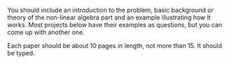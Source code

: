 You should include an introduction to the problem, basic background or theory of the non-linear algebra part and an example illustrating how it works.
Most projects below have their examples as questions, but you can come up with another one.

Each paper should be about 10 pages in length, not more than 15. It should be typed.
